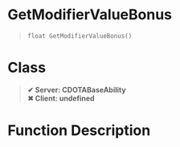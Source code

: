 # GetModifierValueBonus
> `float GetModifierValueBonus()`
# Class
> __✔ Server: CDOTABaseAbility__  
> __✖ Client: undefined__  
# Function Description

